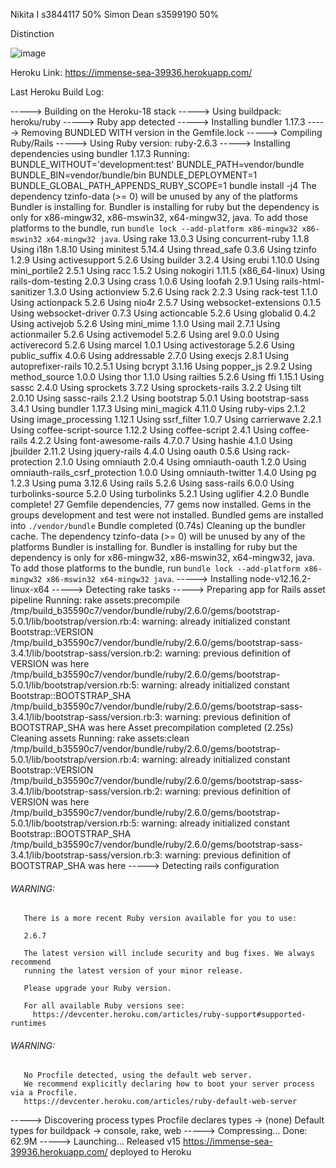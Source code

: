 Nikita I s3844117 50%
Simon Dean s3599190 50%

Distinction 

![image](https://user-images.githubusercontent.com/79955694/119293310-7ee4b980-bc95-11eb-9766-a9bddea10fda.png)

Heroku Link: https://immense-sea-39936.herokuapp.com/

Last Heroku Build Log:

-----> Building on the Heroku-18 stack
-----> Using buildpack: heroku/ruby
-----> Ruby app detected
-----> Installing bundler 1.17.3
-----> Removing BUNDLED WITH version in the Gemfile.lock
-----> Compiling Ruby/Rails
-----> Using Ruby version: ruby-2.6.3
-----> Installing dependencies using bundler 1.17.3
       Running: BUNDLE_WITHOUT='development:test' BUNDLE_PATH=vendor/bundle BUNDLE_BIN=vendor/bundle/bin BUNDLE_DEPLOYMENT=1 BUNDLE_GLOBAL_PATH_APPENDS_RUBY_SCOPE=1 bundle install -j4
       The dependency tzinfo-data (>= 0) will be unused by any of the platforms Bundler is installing for. Bundler is installing for ruby but the dependency is only for x86-mingw32, x86-mswin32, x64-mingw32, java. To add those platforms to the bundle, run `bundle lock --add-platform x86-mingw32 x86-mswin32 x64-mingw32 java`.
       Using rake 13.0.3
       Using concurrent-ruby 1.1.8
       Using i18n 1.8.10
       Using minitest 5.14.4
       Using thread_safe 0.3.6
       Using tzinfo 1.2.9
       Using activesupport 5.2.6
       Using builder 3.2.4
       Using erubi 1.10.0
       Using mini_portile2 2.5.1
       Using racc 1.5.2
       Using nokogiri 1.11.5 (x86_64-linux)
       Using rails-dom-testing 2.0.3
       Using crass 1.0.6
       Using loofah 2.9.1
       Using rails-html-sanitizer 1.3.0
       Using actionview 5.2.6
       Using rack 2.2.3
       Using rack-test 1.1.0
       Using actionpack 5.2.6
       Using nio4r 2.5.7
       Using websocket-extensions 0.1.5
       Using websocket-driver 0.7.3
       Using actioncable 5.2.6
       Using globalid 0.4.2
       Using activejob 5.2.6
       Using mini_mime 1.1.0
       Using mail 2.7.1
       Using actionmailer 5.2.6
       Using activemodel 5.2.6
       Using arel 9.0.0
       Using activerecord 5.2.6
       Using marcel 1.0.1
       Using activestorage 5.2.6
       Using public_suffix 4.0.6
       Using addressable 2.7.0
       Using execjs 2.8.1
       Using autoprefixer-rails 10.2.5.1
       Using bcrypt 3.1.16
       Using popper_js 2.9.2
       Using method_source 1.0.0
       Using thor 1.1.0
       Using railties 5.2.6
       Using ffi 1.15.1
       Using sassc 2.4.0
       Using sprockets 3.7.2
       Using sprockets-rails 3.2.2
       Using tilt 2.0.10
       Using sassc-rails 2.1.2
       Using bootstrap 5.0.1
       Using bootstrap-sass 3.4.1
       Using bundler 1.17.3
       Using mini_magick 4.11.0
       Using ruby-vips 2.1.2
       Using image_processing 1.12.1
       Using ssrf_filter 1.0.7
       Using carrierwave 2.2.1
       Using coffee-script-source 1.12.2
       Using coffee-script 2.4.1
       Using coffee-rails 4.2.2
       Using font-awesome-rails 4.7.0.7
       Using hashie 4.1.0
       Using jbuilder 2.11.2
       Using jquery-rails 4.4.0
       Using oauth 0.5.6
       Using rack-protection 2.1.0
       Using omniauth 2.0.4
       Using omniauth-oauth 1.2.0
       Using omniauth-rails_csrf_protection 1.0.0
       Using omniauth-twitter 1.4.0
       Using pg 1.2.3
       Using puma 3.12.6
       Using rails 5.2.6
       Using sass-rails 6.0.0
       Using turbolinks-source 5.2.0
       Using turbolinks 5.2.1
       Using uglifier 4.2.0
       Bundle complete! 27 Gemfile dependencies, 77 gems now installed.
       Gems in the groups development and test were not installed.
       Bundled gems are installed into `./vendor/bundle`
       Bundle completed (0.74s)
       Cleaning up the bundler cache.
       The dependency tzinfo-data (>= 0) will be unused by any of the platforms Bundler is installing for. Bundler is installing for ruby but the dependency is only for x86-mingw32, x86-mswin32, x64-mingw32, java. To add those platforms to the bundle, run `bundle lock --add-platform x86-mingw32 x86-mswin32 x64-mingw32 java`.
-----> Installing node-v12.16.2-linux-x64
-----> Detecting rake tasks
-----> Preparing app for Rails asset pipeline
       Running: rake assets:precompile
       /tmp/build_b35590c7/vendor/bundle/ruby/2.6.0/gems/bootstrap-5.0.1/lib/bootstrap/version.rb:4: warning: already initialized constant Bootstrap::VERSION
       /tmp/build_b35590c7/vendor/bundle/ruby/2.6.0/gems/bootstrap-sass-3.4.1/lib/bootstrap-sass/version.rb:2: warning: previous definition of VERSION was here
       /tmp/build_b35590c7/vendor/bundle/ruby/2.6.0/gems/bootstrap-5.0.1/lib/bootstrap/version.rb:5: warning: already initialized constant Bootstrap::BOOTSTRAP_SHA
       /tmp/build_b35590c7/vendor/bundle/ruby/2.6.0/gems/bootstrap-sass-3.4.1/lib/bootstrap-sass/version.rb:3: warning: previous definition of BOOTSTRAP_SHA was here
       Asset precompilation completed (2.25s)
       Cleaning assets
       Running: rake assets:clean
       /tmp/build_b35590c7/vendor/bundle/ruby/2.6.0/gems/bootstrap-5.0.1/lib/bootstrap/version.rb:4: warning: already initialized constant Bootstrap::VERSION
       /tmp/build_b35590c7/vendor/bundle/ruby/2.6.0/gems/bootstrap-sass-3.4.1/lib/bootstrap-sass/version.rb:2: warning: previous definition of VERSION was here
       /tmp/build_b35590c7/vendor/bundle/ruby/2.6.0/gems/bootstrap-5.0.1/lib/bootstrap/version.rb:5: warning: already initialized constant Bootstrap::BOOTSTRAP_SHA
       /tmp/build_b35590c7/vendor/bundle/ruby/2.6.0/gems/bootstrap-sass-3.4.1/lib/bootstrap-sass/version.rb:3: warning: previous definition of BOOTSTRAP_SHA was here
-----> Detecting rails configuration
###### WARNING:
       There is a more recent Ruby version available for you to use:
       
       2.6.7
       
       The latest version will include security and bug fixes. We always recommend
       running the latest version of your minor release.
       
       Please upgrade your Ruby version.
       
       For all available Ruby versions see:
         https://devcenter.heroku.com/articles/ruby-support#supported-runtimes
###### WARNING:
       No Procfile detected, using the default web server.
       We recommend explicitly declaring how to boot your server process via a Procfile.
       https://devcenter.heroku.com/articles/ruby-default-web-server
-----> Discovering process types
       Procfile declares types     -> (none)
       Default types for buildpack -> console, rake, web
-----> Compressing...
       Done: 62.9M
-----> Launching...
       Released v15
       https://immense-sea-39936.herokuapp.com/ deployed to Heroku
